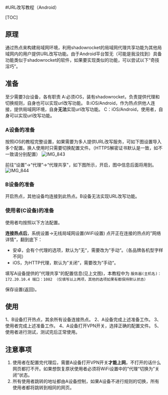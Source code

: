 #URL改写教程（Android）



[TOC]

## 原理
通过热点来构建局域网环境，利用shadowrocket的局域网代理共享功能为其他局域网内的用户提供URL改写功能。由于Android平台暂无（可能是我没找到）具备功能类似于shadowrocket的软件，如果要实现类似的功能，可以尝试以下“奇技淫巧”。

## 准备
至少需要3台设备，各有职责
A:必须iOS，装有shadowrocket，负责提供代理和切换规则，自身也可以实现url改写功能。
B:iOS/Android，作为热点供他人连接，提供局域网环境，自身**无法**实现url改写功能。
C：iOS/Android，使用者，自身可以实现url改写功能。

### A设备的准备
按照iOS的教程完整设置，如果需要为多人提供URL改写服务，可如下图设置导入多个配置。换人使用时只需要切换配置文件。（HTTPS解密证书默认是一致，如不一致请分别配置）
![IMG_843](https://i.loli.net/2021/05/20/4bRYGHeqLWaxP3r.jpg)

前往“设置”->“代理”->“代理共享"，如下图所示，开启，图中信息后面将用到。
![IMG_844](https://i.loli.net/2021/05/20/E8HYXPZbGc65x9f.jpg)


### B设备的准备
开启热点，其他设备均连接到此热点。B设备无法实现URL改写功能。

### 使用者(C设备)的准备
使用者均按照以下方法配置。

**连接热点后**，系统设置->无线局域网设置(WiFi设置)
点开正在连接的热点的”网络详情“，翻到底下：
* 安卓，会有个代理的选项，默认为”无“，需要改为”手动“。（各品牌各机型字样不同）
* iOS，为HTTP代理，默认为”关闭“，需要改为”手动“。

填写A设备提供的”代理共享“的配置信息(见上文图)，本教程中为
`服务器(主机名)：172.20.10.4
端口：1082
（仅填写以上两项，其他的选项如果有都保持默认状态）`

保存设置(返回)。
## 使用
1、B设备打开热点，其余所有设备连接热点。
2、A设备完成上述准备工作。
3、使用者完成上述准备工作。
4、A设备打开VPN开关，选择正确的配置文件。
5、使用者进行测试，测试完后正常使用。

## 注意事项
1. 使用者在配置完代理后，需要A设备打开VPN开关**才能上网**，不打开的话什么网页都打不开。如果想恢复原状使用者必须将WiFi设置中的”代理“切换为”关闭“状态。
2. 所有使用者跳转的地址都由A设备控制，如果A设备不进行规则的切换，所有使用者都将跳转到相同的网页。


